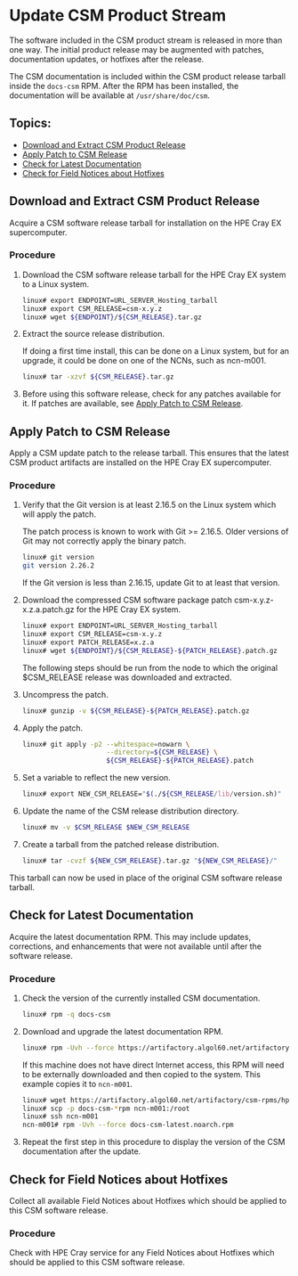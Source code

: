 # Update CSM Product Stream

The software included in the CSM product stream is released in more than one way. The initial product release may be augmented with patches, documentation updates, or hotfixes after the release.

The CSM documentation is included within the CSM product release tarball inside the `docs-csm` RPM.
After the RPM has been installed, the documentation will be available at `/usr/share/doc/csm`.

## Topics:
   * [Download and Extract CSM Product Release](#download-and-extract)
   * [Apply Patch to CSM Release](#patch)
   * [Check for Latest Documentation](#documentation)
   * [Check for Field Notices about Hotfixes](#hotfixes)

<a name="download-and-extract"></a>
## Download and Extract CSM Product Release

Acquire a CSM software release tarball for installation on the HPE Cray EX supercomputer.

### Procedure

   1. Download the CSM software release tarball for the HPE Cray EX system to a Linux system.

      ```bash
      linux# export ENDPOINT=URL_SERVER_Hosting_tarball
      linux# export CSM_RELEASE=csm-x.y.z
      linux# wget ${ENDPOINT}/${CSM_RELEASE}.tar.gz
      ```

   1. Extract the source release distribution.

      If doing a first time install, this can be done on a Linux system, but for an upgrade, it could be done on one of the NCNs, such as ncn-m001.

      ```bash
      linux# tar -xzvf ${CSM_RELEASE}.tar.gz
      ```

   1. Before using this software release, check for any patches available for it. If patches are available, see [Apply Patch to CSM Release](#patch).

<a name="patch"></a>
## Apply Patch to CSM Release

Apply a CSM update patch to the release tarball. This ensures that the latest CSM product artifacts are installed on the HPE Cray EX supercomputer.

### Procedure

   1. Verify that the Git version is at least 2.16.5 on the Linux system which will apply the patch.

      The patch process is known to work with Git >= 2.16.5. Older versions of Git may not correctly apply the
      binary patch.

      ```bash
      linux# git version
      git version 2.26.2
      ```

      If the Git version is less than 2.16.15, update Git to at least that version.

   1. Download the compressed CSM software package patch csm-x.y.z-x.z.a.patch.gz for the HPE Cray EX system.

      ```bash
      linux# export ENDPOINT=URL_SERVER_Hosting_tarball
      linux# export CSM_RELEASE=csm-x.y.z
      linux# export PATCH_RELEASE=x.z.a
      linux# wget ${ENDPOINT}/${CSM_RELEASE}-${PATCH_RELEASE}.patch.gz
      ```

      The following steps should be run from the node to which the original $CSM_RELEASE release was downloaded and extracted.

   1. Uncompress the patch.

      ```bash
      linux# gunzip -v ${CSM_RELEASE}-${PATCH_RELEASE}.patch.gz
      ```

   1. Apply the patch.

      ```bash
      linux# git apply -p2 --whitespace=nowarn \
                           --directory=${CSM_RELEASE} \
                           ${CSM_RELEASE}-${PATCH_RELEASE}.patch
      ```

   1. Set a variable to reflect the new version.

      ```bash
      linux# export NEW_CSM_RELEASE="$(./${CSM_RELEASE/lib/version.sh)"
      ```

   1. Update the name of the CSM release distribution directory.

      ```bash
      linux# mv -v $CSM_RELEASE $NEW_CSM_RELEASE
      ```

   1. Create a tarball from the patched release distribution.

      ```bash
      linux# tar -cvzf ${NEW_CSM_RELEASE}.tar.gz "${NEW_CSM_RELEASE}/"
      ```

This tarball can now be used in place of the original CSM software release tarball.

<a name="documentation"></a>
## Check for Latest Documentation

Acquire the latest documentation RPM. This may include updates, corrections, and enhancements that were not available until after the software release.

### Procedure

1. Check the version of the currently installed CSM documentation.

   ```bash
   linux# rpm -q docs-csm
   ```

1. Download and upgrade the latest documentation RPM.

   ```bash
   linux# rpm -Uvh --force https://artifactory.algol60.net/artifactory/csm-rpms/hpe/stable/sle-15sp2/docs-csm/1.2/noarch/docs-csm-latest.noarch.rpm
   ```

   If this machine does not have direct Internet access, this RPM will need to be externally downloaded and then copied to the system. This example copies it to `ncn-m001`.

   ```bash
   linux# wget https://artifactory.algol60.net/artifactory/csm-rpms/hpe/stable/sle-15sp2/docs-csm/1.2/noarch/docs-csm-latest.noarch.rpm
   linux# scp -p docs-csm-*rpm ncn-m001:/root
   linux# ssh ncn-m001
   ncn-m001# rpm -Uvh --force docs-csm-latest.noarch.rpm
   ```

1. Repeat the first step in this procedure to display the version of the CSM documentation after the update.

<a name="hotfixes"></a>
## Check for Field Notices about Hotfixes

Collect all available Field Notices about Hotfixes which should be applied to this CSM software release.

### Procedure

Check with HPE Cray service for any Field Notices about Hotfixes which should be applied to this CSM software release.

